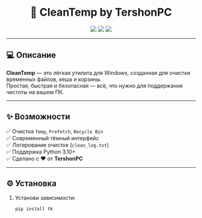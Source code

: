 <div align="center">
  
# 🧹 CleanTemp by TershonPC

<img src="https://img.shields.io/badge/Python-3.10%2B-blue?logo=python&logoColor=white"> 
<img src="https://img.shields.io/badge/License-MIT-green"> 
<img src="https://img.shields.io/badge/UI-Tkinter-lightgrey"> 

</div>

---

## 💻 Описание

**CleanTemp** — это лёгкая утилита для Windows, созданная для очистки временных файлов, кеша и корзины.  
Простая, быстрая и безопасная — всё, что нужно для поддержания чистоты на вашем ПК.

---

## ✨ Возможности
✅ Очистка `Temp`, `Prefetch`, `Recycle Bin`  
✅ Современный тёмный интерфейс  
✅ Логирование очисток (`clean_log.txt`)  
✅ Поддержка Python 3.10+  
✅ Сделано с ❤️ от **TershonPC**


---

## ⚙️ Установка
1. Установи зависимости:
   ```bash
   pip install tk
